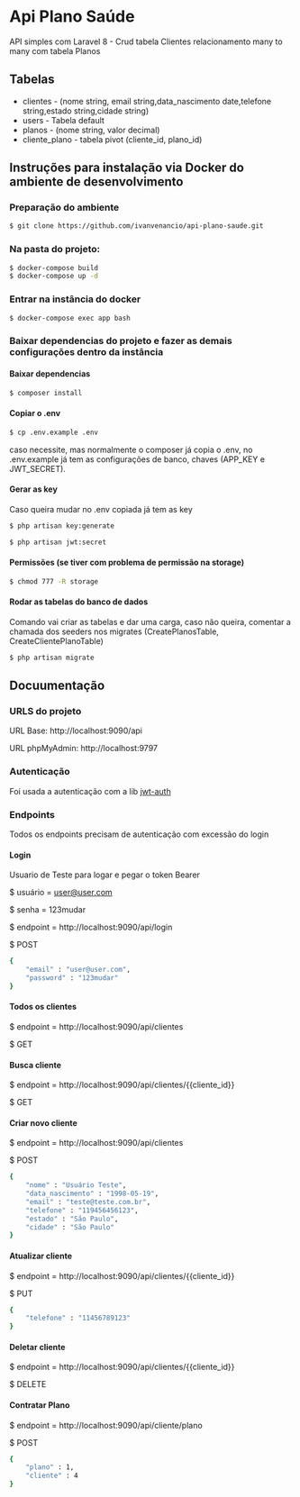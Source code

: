 # Api Plano Saúde
API simples com Laravel 8 - Crud tabela Clientes relacionamento many to many com tabela Planos

## Tabelas
* clientes - (nome string, email string,data_nascimento date,telefone string,estado string,cidade string)
* users - Tabela default
* planos - (nome string, valor decimal)
* cliente_plano - tabela pivot (cliente_id, plano_id)


## Instruções para instalação via Docker do ambiente de desenvolvimento

### Preparação do ambiente

```sh
$ git clone https://github.com/ivanvenancio/api-plano-saude.git
```
### Na pasta do projeto:

```sh
$ docker-compose build
$ docker-compose up -d
```

### Entrar na instância do docker
```sh
$ docker-compose exec app bash
```

### Baixar dependencias do projeto  e fazer as demais configurações dentro da instância
#### Baixar dependencias
```sh
$ composer install
```
#### Copiar o .env
```sh
$ cp .env.example .env
```
caso necessite, mas normalmente  o composer já copia o .env, no .env.example já tem as configurações de banco, chaves (APP_KEY e JWT_SECRET).

#### Gerar as key
Caso queira mudar no .env copiada já tem as key 
```sh
$ php artisan key:generate
```
```sh
$ php artisan jwt:secret
```

#### Permissões (se tiver com problema de permissão na storage)

```sh
$ chmod 777 -R storage
``` 

#### Rodar as tabelas do banco de dados
Comando vai criar as tabelas e dar uma carga, caso não queira, comentar a chamada dos seeders nos migrates (CreatePlanosTable, CreateClientePlanoTable)

```sh
$ php artisan migrate
```
## Docuumentação
### URLS do projeto
URL Base: http://localhost:9090/api

URL phpMyAdmin: http://localhost:9797

### Autenticação
Foi usada a autenticação com a lib [jwt-auth](https://jwt-auth.readthedocs.io/en/develop/)

### Endpoints
Todos os endpoints precisam de autenticação com excessão do login

#### Login
Usuario de Teste para logar e pegar o token Bearer

$ usuário = user@user.com

$ senha = 123mudar

$ endpoint = http://localhost:9090/api/login

$ POST
```sh
{
	"email" : "user@user.com",
	"password" : "123mudar"
}
```
#### Todos os clientes
$ endpoint = http://localhost:9090/api/clientes

$ GET

#### Busca cliente
$ endpoint = http://localhost:9090/api/clientes/{{cliente_id}}

$ GET

#### Criar novo cliente
$ endpoint = http://localhost:9090/api/clientes

$ POST

```sh
{
	"nome" : "Usuário Teste",
	"data_nascimento" : "1998-05-19",
	"email" : "teste@teste.com.br",
	"telefone" : "119456456123",
	"estado" : "São Paulo",
	"cidade" : "São Paulo"
}
```

#### Atualizar cliente
$ endpoint = http://localhost:9090/api/clientes/{{cliente_id}}

$ PUT

```sh
{
	"telefone" : "11456789123"
}
```

#### Deletar cliente
$ endpoint = http://localhost:9090/api/clientes/{{cliente_id}}

$ DELETE

#### Contratar Plano
$ endpoint = http://localhost:9090/api/cliente/plano

$ POST
```sh
{
	"plano" : 1,
	"cliente" : 4
}
